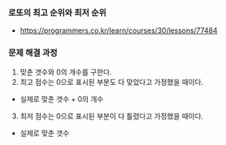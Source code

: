 ### 로또의 최고 순위와 최저 순위
- https://programmers.co.kr/learn/courses/30/lessons/77484

### 문제 해결 과정
1. 맞춘 갯수와 0의 개수를 구한다.
2. 최고 점수는 0으로 표시된 부분도 다 맞았다고 가정했을 때이다. 
- 실제로 맞춘 갯수 + 0의 개수 
3. 최저 점수는 0으로 표시된 부분이 다 틀렸다고 가정했을 때이다.
- 실제로 맞춘 갯수
